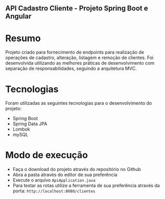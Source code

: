 ## API Cadastro Cliente - Projeto Spring Boot e Angular

# Resumo
Projeto criado para fornecimento de endpoints para realização de operações de cadastro, alteração, listagem e remoção de clientes.
Foi desenvolvida utilizando as melhores práticas de desenvolvimento com separação de responsabilidades, seguindo a arquitetura MVC.

# Tecnologias
Foram utilizadas as seguintes tecnologias para o desenvolvimento do projeto:
* Spring Boot
* Spring Data JPA
* Lombok
* mySQL

# Modo de execução
* Faça o download do projeto através do repositório no Github
* Abra a pasta através do editor de sua preferência
* Execute o arquivo `ApiApplication.java`
* Para testar as rotas utilize a ferramenta de sua preferência através da porta: `http://localhost:8080/clientes`